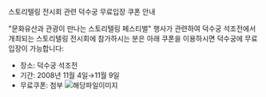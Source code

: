 스토리텔링 전시회 관련 덕수궁 무료입장 쿠폰 안내

"문화유산과 관광이 만나는 스토리텔링 페스티벌" 행사가 관련하여 덕수궁 석조전에서 개최되는 스토리텔링 전시회에 참가하시는 분은 아래 쿠폰을 이용하시면 덕수궁에 무료입장이 가능합니다:
- 장소: 덕수궁 석조전
- 기간: 2008년 11월 4일→11월 9일
- 무료쿠폰: 첨부 ![해당파일이미지](https://cgg.cha.go.kr/agapp/cmm/fms/getImage.do?atchFileId=FILE_000000000079130&fileSn=1)